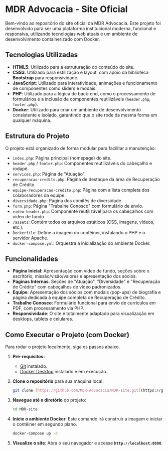 # MDR Advocacia - Site Oficial

Bem-vindo ao repositório do site oficial da MDR Advocacia. Este projeto foi desenvolvido para ser uma plataforma institucional moderna, funcional e responsiva, utilizando tecnologias web atuais e um ambiente de desenvolvimento containerizado com Docker.

## Tecnologias Utilizadas

-   **HTML5**: Utilizado para a estruturação do conteúdo do site.
-   **CSS3**: Utilizado para estilização e layout, com apoio da biblioteca **Bootstrap** para responsividade.
-   **JavaScript**: Utilizado para interatividade, animações e funcionamento de componentes como sliders e modais.
-   **PHP**: Utilizado para a lógica de back-end, como o processamento de formulários e a inclusão de componentes reutilizáveis (`header.php`, `footer.php`).
-   **Docker**: Utilizado para criar um ambiente de desenvolvimento consistente e isolado, garantindo que o site rode da mesma forma em qualquer máquina.

## Estrutura do Projeto

O projeto está organizado de forma modular para facilitar a manutenção:

-   `index.php`: Página principal (homepage) do site.
-   `header.php` / `footer.php`: Componentes reutilizáveis do cabeçalho e rodapé.
-   `services.php`: Página de "Atuação".
-   `recuperacao-credito.php`: Página de destaque da área de Recuperação de Crédito.
-   `equipe-recuperacao-credito.php`: Página com a lista completa dos colaboradores da equipe.
-   `diversidade.php`: Página dos comitês de diversidade.
-   `form.php`: Página "Trabalhe Conosco" com formulário de envio.
-   `video-header.php`: Componente reutilizável para os cabeçalhos com vídeo de fundo.
-   `/assets`: Contém todos os arquivos estáticos (CSS, imagens, vídeos, etc.).
-   `Dockerfile`: Define a imagem do contêiner, instalando o PHP e o servidor Apache.
-   `docker-compose.yml`: Orquestra a inicialização do ambiente Docker.

## Funcionalidades

-   **Página Inicial**: Apresentação com vídeo de fundo, seções sobre o escritório, missão/visão/valores e apresentação dos sócios.
-   **Páginas Internas**: Seções de "Atuação", "Diversidade" e "Recuperação de Crédito" com cabeçalhos de vídeo padronizados.
-   **Equipe**: Apresentação dos sócios com modais (pop-ups) de biografia e página dedicada à equipe completa de Recuperação de Crédito.
-   **Trabalhe Conosco**: Formulário funcional para envio de currículos em PDF, com processamento via PHP.
-   **Responsividade**: O site é totalmente adaptado para visualização em desktops, tablets e celulares.

## Como Executar o Projeto (com Docker)

Para rodar o projeto localmente, siga os passos abaixo.

1.  **Pré-requisitos:**
    * [Git](https://git-scm.com/) instalado.
    * [Docker Desktop](https://www.docker.com/products/docker-desktop/) instalado e em execução.

2.  **Clone o repositório** para sua máquina local:
    ```bash
    git clone [https://github.com/MDR-Advocacia/MDR-site.git](https://github.com/MDR-Advocacia/MDR-site.git)
    ```

3.  **Navegue até o diretório** do projeto:
    ```bash
    cd MDR-site
    ```

4.  **Inicie o ambiente Docker**:
    Este comando irá construir a imagem e iniciar o contêiner em segundo plano.
    ```bash
    docker-compose up -d
    ```

5.  **Visualize o site**:
    Abra o seu navegador e acesse **`http://localhost:8080`**.